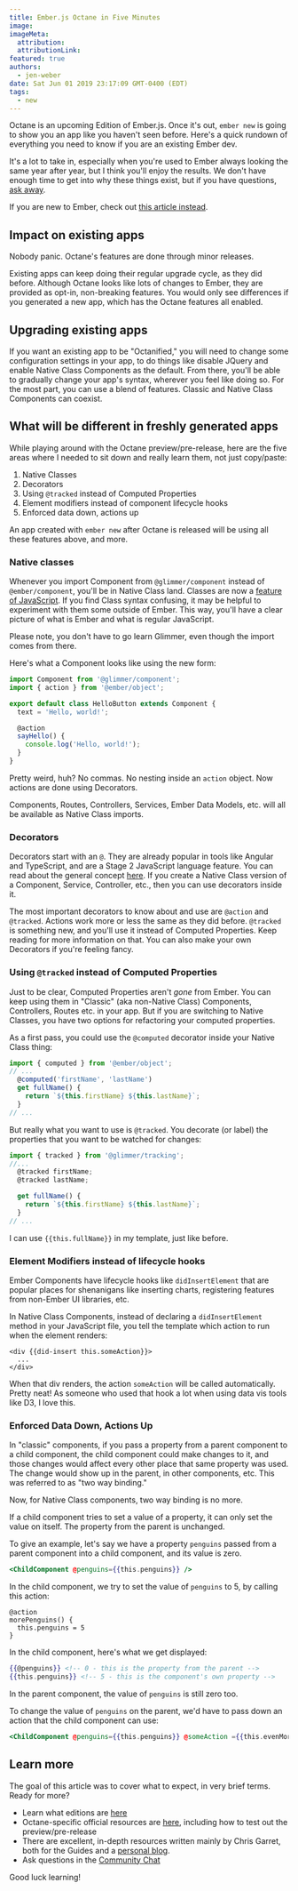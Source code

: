 ```yaml
---
title: Ember.js Octane in Five Minutes
image:
imageMeta:
  attribution:
  attributionLink:
featured: true
authors: 
  - jen-weber
date: Sat Jun 01 2019 23:17:09 GMT-0400 (EDT)
tags:
  - new
---
```


Octane is an upcoming Edition of Ember.js. Once it's out, `ember new` is going to show you an app like you haven't seen before. Here's a quick rundown of everything you need to know if you are an existing Ember dev.

It's a lot to take in, especially when you're used to Ember always looking the same year after year, but I think you'll enjoy the results.
We don't have enough time to get into why these things exist, but if you have questions, [ask away](https://emberjs.com/community/). 

If you are new to Ember, check out [this article instead](https://medium.com/ember-ish/faqs-about-ember-js-in-2019-64efabbf84e6).

## Impact on existing apps

Nobody panic. Octane's features are done through minor releases.

Existing apps can keep doing their regular upgrade cycle, as they did before. Although Octane looks like lots of changes to Ember, they are provided as opt-in, non-breaking features. You would only see differences if you generated a new app, which has the Octane features all enabled.

## Upgrading existing apps

If you want an existing app to be "Octanified," you will need to change some configuration settings in your app, to do things like disable JQuery and enable Native Class Components as the default. From there, you'll be able to gradually change your app's syntax, wherever you feel like doing so. For the most part, you can use a blend of features. Classic and Native Class Components can coexist.

## What will be different in freshly generated apps

While playing around with the Octane preview/pre-release, here are the five areas where I needed to sit down and really learn them, not just copy/paste:

1. Native Classes
2. Decorators
3. Using `@tracked` instead of Computed Properties
4. Element modifiers instead of component lifecycle hooks
5. Enforced data down, actions up

An app created with `ember new` after Octane is released will be using all these features above, and more.

### Native classes

Whenever you import Component from `@glimmer/component` instead of `@ember/component`, you'll be in Native Class land. Classes are now a [feature of JavaScript](https://developer.mozilla.org/en-US/docs/Web/JavaScript/Reference/Statements/class). If you find Class syntax confusing, it may be helpful to experiment with them some outside of Ember. This way, you'll have a clear picture of what is Ember and what is regular JavaScript.

Please note, you don't have to go learn Glimmer, even though the import comes from there.

Here's what a Component looks like using the new form:

```js
import Component from '@glimmer/component';
import { action } from '@ember/object';

export default class HelloButton extends Component {
  text = 'Hello, world!';

  @action
  sayHello() {
    console.log('Hello, world!');
  }
}
```

Pretty weird, huh? No commas. No nesting inside an `action` object. Now actions are done using Decorators.

Components, Routes, Controllers, Services, Ember Data Models, etc. will all be available as Native Class imports.

### Decorators

Decorators start with an `@`. They are already popular in tools like Angular and TypeScript, and are a Stage 2 JavaScript language feature. You can read about the general concept [here](https://github.com/tc39/proposal-decorators). If you create a Native Class version of a Component, Service, Controller, etc., then you can use decorators inside it.

The most important decorators to know about and use are `@action` and `@tracked`. Actions work more or less the same as they did before. `@tracked` is something new, and you'll use it instead of Computed Properties.
Keep reading for more information on that. You can also make your own Decorators if you're feeling fancy.

### Using `@tracked` instead of Computed Properties

Just to be clear, Computed Properties aren't _gone_ from Ember. You can keep using them in "Classic" (aka non-Native Class) Components, Controllers, Routes etc. in your app. But if you are switching to Native Classes, you have two options for refactoring your computed properties.

As a first pass, you could use the `@computed` decorator inside your Native Class thing:

```js
import { computed } from '@ember/object';
// ...
  @computed('firstName', 'lastName')
  get fullName() {
    return `${this.firstName} ${this.lastName}`;
  }
// ...
```

But really what you want to use is `@tracked`. You decorate (or label) the properties that you want to be watched for changes:

```js
import { tracked } from '@glimmer/tracking';
//...
  @tracked firstName;
  @tracked lastName;

  get fullName() {
    return `${this.firstName} ${this.lastName}`;
  }
// ...
```

I can use `{{this.fullName}}` in my template, just like before.

### Element Modifiers instead of lifecycle hooks

Ember Components have lifecycle hooks like `didInsertElement` that are popular places for shenanigans like inserting charts, registering features from non-Ember UI libraries, etc.

In Native Class Components, instead of declaring a `didInsertElement` method in your JavaScript file, you tell the template which action to run when the element renders:

```
<div {{did-insert this.someAction}}>
  ...
</div>
```

When that div renders, the action `someAction` will be called automatically. Pretty neat! As someone who used that hook a lot when using data vis tools like D3, I love this.

### Enforced Data Down, Actions Up

In "classic" components, if you pass a property from a parent component to a child component, the child component could make changes to it, and those changes would affect every other place that same property was used. The change would show up in the parent, in other components, etc. This was referred to as "two way binding."

Now, for Native Class components, two way binding is no more.

If a child component tries to set a value of a property, it can only set the value on itself. The property from the parent is unchanged.

To give an example, let's say we have a property `penguins` passed from a parent component into a child component, and its value is zero.

```hbs
<ChildComponent @penguins={{this.penguins}} />
```

In the child component, we try to set the value of `penguins` to 5, by calling this action:

```
@action
morePenguins() {
  this.penguins = 5
}
```

In the child component, here's what we get displayed:

```hbs
{{@penguins}} <!-- 0 - this is the property from the parent -->
{{this.penguins}} <!-- 5 - this is the component's own property -->
```

In the parent component, the value of `penguins` is still zero too.

To change the value of `penguins` on the parent, we'd have to pass down an action that the child component can use:

```hbs
<ChildComponent @penguins={{this.penguins}} @someAction ={{this.evenMorePenguins}} />
```

## Learn more

The goal of this article was to cover what to expect, in very brief terms. Ready for more?

- Learn what editions are [here](https://emberjs.com/editions/)
- Octane-specific official resources are [here](https://emberjs.com/editions/octane), including how to test out the preview/pre-release
- There are excellent, in-depth resources written mainly by Chris Garret, both for the Guides and a [personal blog](https://www.pzuraq.com/).
- Ask questions in the [Community Chat](https://emberjs.com/community/)

Good luck learning! 
